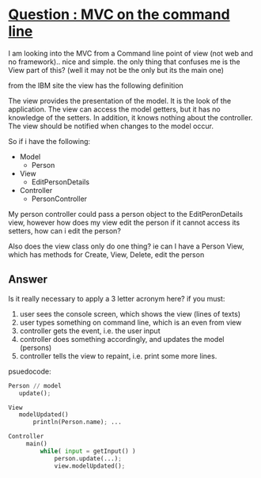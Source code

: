 # [Question : MVC on the command line](http://stackoverflow.com/questions/1904115/mvc-on-the-command-line)

I am looking into the MVC from a Command line point of view (not web and no framework).. nice and simple. the only thing that confuses me is the View part of this? (well it may not be the only but its the main one)

from the IBM site the view has the following definition

The view provides the presentation of the model. It is the look of the application. The view can access the model getters, but it has no knowledge of the setters. In addition, it knows nothing about the controller. The view should be notified when changes to the model occur.

So if i have the following:

- Model
  - Person
- View
  - EditPersonDetails
- Controller
  - PersonController

My person controller could pass a person object to the EditPeronDetails view, however how does my view edit the person if it cannot access its setters, how can i edit the person?

Also does the view class only do one thing? ie can I have a Person View, which has methods for Create, View, Delete, edit the person

## Answer

Is it really necessary to apply a 3 letter acronym here? if you must:

1. user sees the console screen, which shows the view (lines of texts)
1. user types something on command line, which is an even from view
1. controller gets the event, i.e. the user input
1. controller does something accordingly, and updates the model (persons)
1. controller tells the view to repaint, i.e. print some more lines.

psuedocode:

```Python
Person // model
   update();

View
   modelUpdated()
       println(Person.name); ...

Controller
     main()
         while( input = getInput() )
             person.update(...);
             view.modelUpdated();
```
